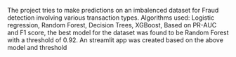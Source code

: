 The project tries to make predictions on an imbalenced dataset for Fraud detection involving various transaction types.
Algorithms used: Logistic regression, Random Forest, Decision Trees, XGBoost,
Based on PR-AUC and F1 score, the best model for the dataset was found to be Random Forest with a threshold of 0.92.
An streamlit app was created based on the above model and threshold
